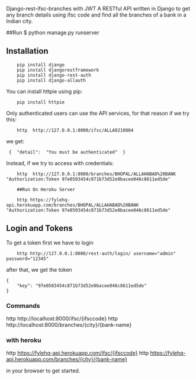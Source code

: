 Django-rest-ifsc-branches with JWT
A RESTful API written in Django to get any branch details using ifsc code and find all the branches of a bank in a Indian city.

##Run
   $ python manage.py runserver

## Installation
```
	pip install django
	pip install djangorestframework
	pip install django-rest-auth
	pip install django-allauth
```

You can install httpie using pip:
```
    pip install httpie
```

Only authenticated users can use the API services, for that reason if we try this:
```
	http  http://127.0.0.1:8000/ifsc/ALLA0210804
```
we get:
```
 {  "detail":  "You must be authenticated"  }
```
Instead, if we try to access with credentials:
```
	http  http://127.0.0.1:8000/branches/BHOPAL/ALLAHABAD%20BANK "Authorization:Token 97e0503454c871b73d52e0bacee046c8611ed5de"
	
	##Run On Heroku Server
	
	http https://fylehq-api.herokuapp.com/branches/BHOPAL/ALLAHABAD%20BANK "Authorization:Token 97e0503454c871b73d52e0bacee046c8611ed5de"
```

## Login and Tokens

To get a token first we have to login
```
	http http://127.0.0.1:8000/rest-auth/login/ username="admin" password="12345"
```
after that, we get the token
```
{
    "key": "97e0503454c871b73d52e0bacee046c8611ed5de"
}
```

### Commands

http http://localhost:8000/ifsc/{ifsccode}
http http://localhost:8000/branches/{city}/{bank-name}

### with heroku 

http https://fylehq-api.herokuapp.com/ifsc/{ifsccode}
http https://fylehq-api.herokuapp.com/branches/{city}/{bank-name}

in your browser to get started.